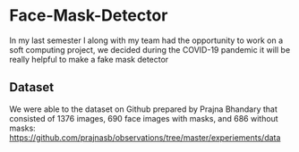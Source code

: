 # Face-Mask-Detector
In my last semester I along with my team had the opportunity to work on a soft computing project, we decided during the COVID-19 pandemic it will be really helpful to make a fake mask detector

## Dataset
We were able to the dataset on Github prepared by Prajna Bhandary that consisted of 1376
images, 690 face images with masks, and 686 without masks:
https://github.com/prajnasb/observations/tree/master/experiements/data
